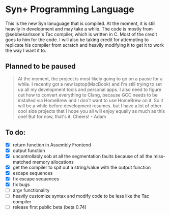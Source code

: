 # Syn+ Programming Language
This is the new Syn lanuguage that is compiled. At the moment, it is still heavily in development and may take a while. The code is mostly from @sebbekarlsson's Tac compiler, which is written in C. Most of the credit goes to him for the code. I will also be taking credit for attempting to replicate his compiler from scratch and heavily modifying it to get it to work the way I want it to.
## Planned to be paused
> At the moment, the project is most likely going to go on a pause for a while. I recently got a new laptop(MacBook) and I'm still trying to set up all my development tools and personal apps. I also need to figure out how to convert everything to Clang, because GCC needs to be installed via HomeBrew and I don't want to use HomeBrew on it. So it will be a while before development resumes. but I have a lot of other cool side projects that I hope you all will enjoy equally as much as this one! But for now, that's it.
> Cheers! - Adam
## To do:
- [x] return function in Assembly Frontend
- [x] output function
- [x] uncontrollably sob at all the segmentation faults because of all the miss-matched memory allocations
- [x] get the compiler to spit out a string/value with the output function
- [x] escape sequences
- [x] fix escape sequences
- [x] fix bugs
- [ ] argv functionality
- [ ] heavily customize syntax and modify code to be less like the Tac compiler
- [ ] release first public beta (beta 0.74)

